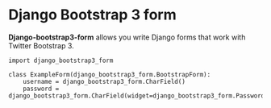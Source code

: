 # Django Bootstrap 3 form

**Django-bootstrap3-form** allows you write Django forms that work with Twitter Bootstrap 3.

```
import django_bootstrap3_form

class ExampleForm(django_bootstrap3_form.BootstrapForm):
	username = django_bootstrap3_form.CharField()
	password = django_bootstrap3_form.CharField(widget=django_bootstrap3_form.PasswordInput)
```